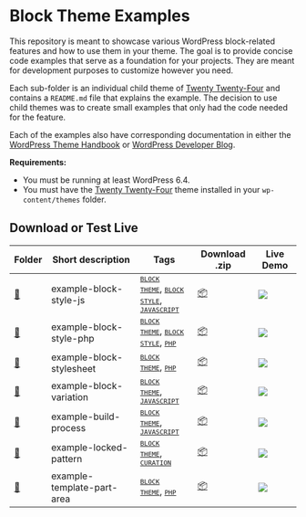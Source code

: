 # Block Theme Examples

This repository is meant to showcase various WordPress block-related features and how to use them in your theme. The goal is to provide concise code examples that serve as a foundation for your projects. They are meant for development purposes to customize however you need.

Each sub-folder is an individual child theme of [Twenty Twenty-Four](https://wordpress.org/themes/twentytwentyfour) and contains a `README.md` file that explains the example. The decision to use child themes was to create small examples that only had the code needed for the feature.

Each of the examples also have corresponding documentation in either the [WordPress Theme Handbook](https://developer.wordpress.org/themes) or [WordPress Developer Blog](https://developer.wordpress.org/news).

**Requirements:**

- You must be running at least WordPress 6.4.
- You must have the [Twenty Twenty-Four](https://wordpress.org/themes/twentytwentyfour) theme installed in your `wp-content/themes` folder.

## Download or Test Live

<!-- Please, do not remove these @TABLE EXAMPLES BEGIN and @TABLE EXAMPLES END comments or modify the table inside. This table is automatically generated from the data at data/examples.json and data/tags.json -->
<!-- @TABLE EXAMPLES BEGIN -->
| Folder                                                                                              | Short description          | Tags                                                                                                                                                                                                                                                                                                                                                                                                     | Download .zip                                                                                                           | Live Demo                                                                                                                                                                                                                                                                                                                                                                                                                                                                                                                                                                                                                                                                                                                                                                                                                     |
| --------------------------------------------------------------------------------------------------- | -------------------------- | -------------------------------------------------------------------------------------------------------------------------------------------------------------------------------------------------------------------------------------------------------------------------------------------------------------------------------------------------------------------------------------------------------- | ----------------------------------------------------------------------------------------------------------------------- | ----------------------------------------------------------------------------------------------------------------------------------------------------------------------------------------------------------------------------------------------------------------------------------------------------------------------------------------------------------------------------------------------------------------------------------------------------------------------------------------------------------------------------------------------------------------------------------------------------------------------------------------------------------------------------------------------------------------------------------------------------------------------------------------------------------------------------- |
| [📁](https://github.com/wptrainingteam/block-theme-examples/tree/master/example-block-style-js)     | example-block-style-js     | <small><code><a href="https://github.com/wptrainingteam/block-theme-examples/wiki/Tags#block-theme">BLOCK THEME</a></code></small>, <small><code><a href="https://github.com/wptrainingteam/block-theme-examples/wiki/Tags#block-style">BLOCK STYLE</a></code></small>, <small><code><a href="https://github.com/wptrainingteam/block-theme-examples/wiki/Tags#javascript">JAVASCRIPT</a></code></small> | [📦](https://raw.githubusercontent.com/wptrainingteam/block-theme-examples/master/_zips/example-block-style-js.zip)     | [![](https://raw.githubusercontent.com/wptrainingteam/block-theme-examples/master/_assets/icon-wp.svg)](https://playground.wordpress.net/?blueprint-url=https://raw.githubusercontent.com/wptrainingteam/block-theme-examples/master/example-block-style-js/_playground/blueprint.json)                                                                                                                                                                                                                                                                                                                                                                                                                                                                                                                                       |
| [📁](https://github.com/wptrainingteam/block-theme-examples/tree/master/example-block-style-php)    | example-block-style-php    | <small><code><a href="https://github.com/wptrainingteam/block-theme-examples/wiki/Tags#block-theme">BLOCK THEME</a></code></small>, <small><code><a href="https://github.com/wptrainingteam/block-theme-examples/wiki/Tags#block-style">BLOCK STYLE</a></code></small>, <small><code><a href="https://github.com/wptrainingteam/block-theme-examples/wiki/Tags#php">PHP</a></code></small>               | [📦](https://raw.githubusercontent.com/wptrainingteam/block-theme-examples/master/_zips/example-block-style-php.zip)    | [![](https://raw.githubusercontent.com/wptrainingteam/block-theme-examples/master/_assets/icon-wp.svg)](https://playground.wordpress.net/#{%22$schema%22:%22https://playground.wordpress.net/blueprint-schema.json%22,%22landingPage%22:%22/wp-admin/themes.php%22,%22preferredVersions%22:{%22php%22:%228.0%22,%22wp%22:%22latest%22},%22steps%22:[{%22step%22:%22installTheme%22,%22themeZipFile%22:{%22resource%22:%22wordpress.org/themes%22,%22slug%22:%22twentytwentyfour%22}},{%22step%22:%22installTheme%22,%22themeZipFile%22:{%22resource%22:%22url%22,%22url%22:%22https://raw.githubusercontent.com/wptrainingteam/block-theme-examples/master/_zips/example-block-style-php.zip%22},%22options%22:{%22activate%22:true}},{%22step%22:%22login%22,%22username%22:%22admin%22,%22password%22:%22password%22}]})    |
| [📁](https://github.com/wptrainingteam/block-theme-examples/tree/master/example-block-stylesheet)   | example-block-stylesheet   | <small><code><a href="https://github.com/wptrainingteam/block-theme-examples/wiki/Tags#block-theme">BLOCK THEME</a></code></small>, <small><code><a href="https://github.com/wptrainingteam/block-theme-examples/wiki/Tags#php">PHP</a></code></small>                                                                                                                                                   | [📦](https://raw.githubusercontent.com/wptrainingteam/block-theme-examples/master/_zips/example-block-stylesheet.zip)   | [![](https://raw.githubusercontent.com/wptrainingteam/block-theme-examples/master/_assets/icon-wp.svg)](https://playground.wordpress.net/#{%22$schema%22:%22https://playground.wordpress.net/blueprint-schema.json%22,%22landingPage%22:%22/wp-admin/themes.php%22,%22preferredVersions%22:{%22php%22:%228.0%22,%22wp%22:%22latest%22},%22steps%22:[{%22step%22:%22installTheme%22,%22themeZipFile%22:{%22resource%22:%22wordpress.org/themes%22,%22slug%22:%22twentytwentyfour%22}},{%22step%22:%22installTheme%22,%22themeZipFile%22:{%22resource%22:%22url%22,%22url%22:%22https://raw.githubusercontent.com/wptrainingteam/block-theme-examples/master/_zips/example-block-stylesheet.zip%22},%22options%22:{%22activate%22:true}},{%22step%22:%22login%22,%22username%22:%22admin%22,%22password%22:%22password%22}]})   |
| [📁](https://github.com/wptrainingteam/block-theme-examples/tree/master/example-block-variation)    | example-block-variation    | <small><code><a href="https://github.com/wptrainingteam/block-theme-examples/wiki/Tags#block-theme">BLOCK THEME</a></code></small>, <small><code><a href="https://github.com/wptrainingteam/block-theme-examples/wiki/Tags#javascript">JAVASCRIPT</a></code></small>                                                                                                                                     | [📦](https://raw.githubusercontent.com/wptrainingteam/block-theme-examples/master/_zips/example-block-variation.zip)    | [![](https://raw.githubusercontent.com/wptrainingteam/block-theme-examples/master/_assets/icon-wp.svg)](https://playground.wordpress.net/#{%22$schema%22:%22https://playground.wordpress.net/blueprint-schema.json%22,%22landingPage%22:%22/wp-admin/themes.php%22,%22preferredVersions%22:{%22php%22:%228.0%22,%22wp%22:%22latest%22},%22steps%22:[{%22step%22:%22installTheme%22,%22themeZipFile%22:{%22resource%22:%22wordpress.org/themes%22,%22slug%22:%22twentytwentyfour%22}},{%22step%22:%22installTheme%22,%22themeZipFile%22:{%22resource%22:%22url%22,%22url%22:%22https://raw.githubusercontent.com/wptrainingteam/block-theme-examples/master/_zips/example-block-variation.zip%22},%22options%22:{%22activate%22:true}},{%22step%22:%22login%22,%22username%22:%22admin%22,%22password%22:%22password%22}]})    |
| [📁](https://github.com/wptrainingteam/block-theme-examples/tree/master/example-build-process)      | example-build-process      | <small><code><a href="https://github.com/wptrainingteam/block-theme-examples/wiki/Tags#block-theme">BLOCK THEME</a></code></small>, <small><code><a href="https://github.com/wptrainingteam/block-theme-examples/wiki/Tags#javascript">JAVASCRIPT</a></code></small>                                                                                                                                     | [📦](https://raw.githubusercontent.com/wptrainingteam/block-theme-examples/master/_zips/example-build-process.zip)      | [![](https://raw.githubusercontent.com/wptrainingteam/block-theme-examples/master/_assets/icon-wp.svg)](https://playground.wordpress.net/#{%22$schema%22:%22https://playground.wordpress.net/blueprint-schema.json%22,%22landingPage%22:%22/wp-admin/themes.php%22,%22preferredVersions%22:{%22php%22:%228.0%22,%22wp%22:%22latest%22},%22steps%22:[{%22step%22:%22installTheme%22,%22themeZipFile%22:{%22resource%22:%22wordpress.org/themes%22,%22slug%22:%22twentytwentyfour%22}},{%22step%22:%22installTheme%22,%22themeZipFile%22:{%22resource%22:%22url%22,%22url%22:%22https://raw.githubusercontent.com/wptrainingteam/block-theme-examples/master/_zips/example-build-process.zip%22},%22options%22:{%22activate%22:true}},{%22step%22:%22login%22,%22username%22:%22admin%22,%22password%22:%22password%22}]})      |
| [📁](https://github.com/wptrainingteam/block-theme-examples/tree/master/example-locked-pattern)     | example-locked-pattern     | <small><code><a href="https://github.com/wptrainingteam/block-theme-examples/wiki/Tags#block-theme">BLOCK THEME</a></code></small>, <small><code><a href="https://github.com/wptrainingteam/block-theme-examples/wiki/Tags#curation">CURATION</a></code></small>                                                                                                                                         | [📦](https://raw.githubusercontent.com/wptrainingteam/block-theme-examples/master/_zips/example-locked-pattern.zip)     | [![](https://raw.githubusercontent.com/wptrainingteam/block-theme-examples/master/_assets/icon-wp.svg)](https://playground.wordpress.net/#{%22$schema%22:%22https://playground.wordpress.net/blueprint-schema.json%22,%22landingPage%22:%22/wp-admin/themes.php%22,%22preferredVersions%22:{%22php%22:%228.0%22,%22wp%22:%22latest%22},%22steps%22:[{%22step%22:%22installTheme%22,%22themeZipFile%22:{%22resource%22:%22wordpress.org/themes%22,%22slug%22:%22twentytwentyfour%22}},{%22step%22:%22installTheme%22,%22themeZipFile%22:{%22resource%22:%22url%22,%22url%22:%22https://raw.githubusercontent.com/wptrainingteam/block-theme-examples/master/_zips/example-locked-pattern.zip%22},%22options%22:{%22activate%22:true}},{%22step%22:%22login%22,%22username%22:%22admin%22,%22password%22:%22password%22}]})     |
| [📁](https://github.com/wptrainingteam/block-theme-examples/tree/master/example-template-part-area) | example-template-part-area | <small><code><a href="https://github.com/wptrainingteam/block-theme-examples/wiki/Tags#block-theme">BLOCK THEME</a></code></small>, <small><code><a href="https://github.com/wptrainingteam/block-theme-examples/wiki/Tags#php">PHP</a></code></small>                                                                                                                                                   | [📦](https://raw.githubusercontent.com/wptrainingteam/block-theme-examples/master/_zips/example-template-part-area.zip) | [![](https://raw.githubusercontent.com/wptrainingteam/block-theme-examples/master/_assets/icon-wp.svg)](https://playground.wordpress.net/#{%22$schema%22:%22https://playground.wordpress.net/blueprint-schema.json%22,%22landingPage%22:%22/wp-admin/themes.php%22,%22preferredVersions%22:{%22php%22:%228.0%22,%22wp%22:%22latest%22},%22steps%22:[{%22step%22:%22installTheme%22,%22themeZipFile%22:{%22resource%22:%22wordpress.org/themes%22,%22slug%22:%22twentytwentyfour%22}},{%22step%22:%22installTheme%22,%22themeZipFile%22:{%22resource%22:%22url%22,%22url%22:%22https://raw.githubusercontent.com/wptrainingteam/block-theme-examples/master/_zips/example-template-part-area.zip%22},%22options%22:{%22activate%22:true}},{%22step%22:%22login%22,%22username%22:%22admin%22,%22password%22:%22password%22}]}) |
<!-- @TABLE EXAMPLES END -->
